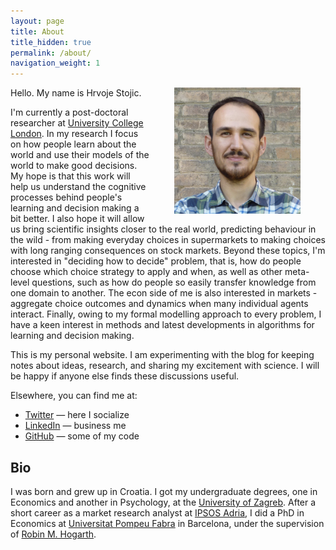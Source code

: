 ```yaml
---
layout: page
title: About
title_hidden: true
permalink: /about/
navigation_weight: 1
---
```


<img src="/images/portrait.jpg" width="40%" align="right"  hspace="40">

Hello. My name is Hrvoje Stojic. 

I'm currently a post-doctoral researcher at [University College London](http://www.fil.ion.ucl.ac.uk/Dolan/). In my research I focus on how people learn about the world and use their models of the world to make good decisions. My hope is that this work will help us understand the cognitive processes behind people's learning and decision making a bit better. I also hope it will allow us bring scientific insights closer to the real world, predicting behaviour in the wild - from making everyday choices in supermarkets to making choices with long ranging consequences on stock markets. Beyond these topics, I'm interested in "deciding how to decide" problem, that is, how do people choose which choice strategy to apply and when, as well as other meta-level questions, such as how do people so easily transfer knowledge from one domain to another. The econ side of me is also interested in markets - aggregate choice outcomes and dynamics when many individual agents interact. Finally, owing to my formal modelling approach to every problem, I have a keen interest in methods and latest developments in algorithms for learning and decision making.

This is my personal website. I am experimenting with the blog for keeping notes about ideas, research, and sharing my excitement with science. I will be happy if anyone else finds these discussions useful. 

Elsewhere, you can find me at:

- [Twitter](https://twitter.com/HrvojeStojic) — here I socialize  
- [LinkedIn](https://www.linkedin.com/in/hrvoje-stojic-19b7071/) — business me  
- [GitHub](https://github.com/hstojic) — some of my code


## Bio

I was born and grew up in Croatia. I got my undergraduate degrees, one in Economics and another in Psychology, at the <a href="http://www.unizg.hr/homepage/about-university/">University of Zagreb</a>. After a short career as a market research analyst at <a href="http://www.ipsosadria.com/">IPSOS Adria</a>, I did a PhD in Economics at [Universitat Pompeu Fabra](http://www.upf.edu/) in Barcelona, under the supervision of [Robin M. Hogarth](http://www.econ.upf.edu/~hogarth/Robin_M._Hogarth/Home.html). 


<!-- ## This site

Source code for the blog can be found at [Github](https://github.com/hstojic/hstojic.github.io). I have used [Jekyll](https://jekyllrb.com) with a slightly modified Minima theme. I am using great fonts developed by Rasmus Anderson - [Interface](https://rsms.me/interface/), and Pandoc flavour of markdown, via [jekyll-pandoc](https://github.com/mfenner/jekyll-pandoc) plugin. -->